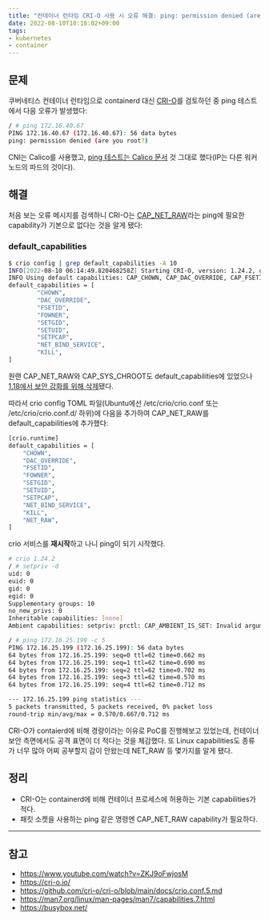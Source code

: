 ```yaml
---
title: "컨테이너 런타임 CRI-O 사용 시 오류 해결: ping: permission denied (are you root?)"
date: 2022-08-10T10:18:02+09:00
tags:
- kubernetes
- container
---
```


## 문제
쿠버네티스 컨테이너 런타임으로 containerd 대신 [CRI-O](https://cri-o.io/)를 검토하던 중 ping 테스트에서 다음 오류가 발생했다:
```sh
/ # ping 172.16.40.67
PING 172.16.40.67 (172.16.40.67): 56 data bytes
ping: permission denied (are you root?)
```

CNI는 Calico를 사용했고, [ping 테스트는 Calico 문서](https://projectcalico.docs.tigera.io/getting-started/kubernetes/hardway/test-networking) 것 그대로 했다(IP는 다른 워커 노드의 파드의 것이다).

## 해결
처음 보는 오류 메시지를 검색하니 CRI-O는 [CAP_NET_RAW](https://man7.org/linux/man-pages/man7/capabilities.7.html)라는 ping에 필요한 capability가 기본으로 없다는 것을 알게 됐다:

### default_capabilities

```sh
$ crio config | grep default_capabilities -A 10
INFO[2022-08-10 06:14:49.820468258Z] Starting CRI-O, version: 1.24.2, git: bd548b04f78a30e1e9d7c17162714edd50edd6ca(clean)
INFO Using default capabilities: CAP_CHOWN, CAP_DAC_OVERRIDE, CAP_FSETID, CAP_FOWNER, CAP_SETGID, CAP_SETUID, CAP_SETPCAP, CAP_NET_BIND_SERVICE, CAP_KILL, CAP_NET_RAW
default_capabilities = [
        "CHOWN",
        "DAC_OVERRIDE",
        "FSETID",
        "FOWNER",
        "SETGID",
        "SETUID",
        "SETPCAP",
        "NET_BIND_SERVICE",
        "KILL",
]
```

원랜 CAP_NET_RAW와 CAP_SYS_CHROOT도 default_capabilities에 있었으나 [1.18에서 보안 강화를 위해 삭제](https://cri-o.github.io/cri-o/v1.18.0.html)됐다.

따라서 crio config TOML 파일(Ubuntu에선 /etc/crio/crio.conf 또는 /etc/crio/crio.conf.d/ 하위)에 다음을 추가하여 CAP_NET_RAW를 default_capabilities에 추가했다:
```sh
[crio.runtime]
default_capabilities = [
	"CHOWN",
	"DAC_OVERRIDE",
	"FSETID",
	"FOWNER",
	"SETGID",
	"SETUID",
	"SETPCAP",
	"NET_BIND_SERVICE",
	"KILL",
	"NET_RAW",
]
```

crio 서비스를 **재시작**하고 나니 ping이 되기 시작했다.


```sh
# crio 1.24.2
/ # setpriv -d
uid: 0
euid: 0
gid: 0
egid: 0
Supplementary groups: 10
no_new_privs: 0
Inheritable capabilities: [none]
Ambient capabilities: setpriv: prctl: CAP_AMBIENT_IS_SET: Invalid argument

/ # ping 172.16.25.199 -c 5
PING 172.16.25.199 (172.16.25.199): 56 data bytes
64 bytes from 172.16.25.199: seq=0 ttl=62 time=0.662 ms
64 bytes from 172.16.25.199: seq=1 ttl=62 time=0.690 ms
64 bytes from 172.16.25.199: seq=2 ttl=62 time=0.702 ms
64 bytes from 172.16.25.199: seq=3 ttl=62 time=0.570 ms
64 bytes from 172.16.25.199: seq=4 ttl=62 time=0.712 ms

--- 172.16.25.199 ping statistics ---
5 packets transmitted, 5 packets received, 0% packet loss
round-trip min/avg/max = 0.570/0.667/0.712 ms
```

CRI-O가 contaierd에 비해 경량이라는 이유로 PoC를 진행해보고 있었는데, 컨테이너 보안 측면에서도 공격 표면이 더 적다는 것을 체감했다. 또 Linux capabilities도 종류가 너무 많아 어찌 공부할지 감이 안왔는데 NET_RAW 등 몇가지를 알게 됐다.

## 정리
- CRI-O는 containerd에 비해 컨테이너 프로세스에 허용하는 기본 capabilities가 적다.
- 패킷 소켓을 사용하는 ping 같은 명령엔 CAP_NET_RAW capability가 필요하다.


---

## 참고
- https://www.youtube.com/watch?v=ZKJ9oFwjosM
- https://cri-o.io/
- https://github.com/cri-o/cri-o/blob/main/docs/crio.conf.5.md
- https://man7.org/linux/man-pages/man7/capabilities.7.html
- https://busybox.net/

